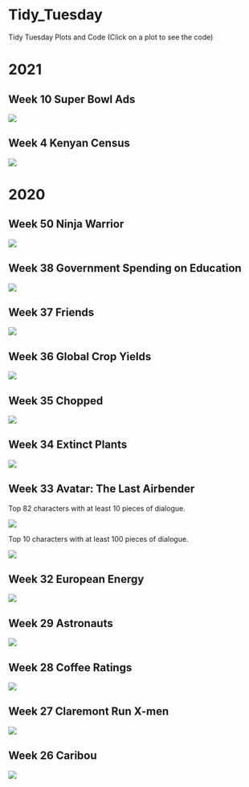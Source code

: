 # Tidy_Tuesday
Tidy Tuesday Plots and Code (Click on a plot to see the code)

# 2021

## Week 10 Super Bowl Ads
<a href='Scripts_for_final_plots/2021_Week_10_Super_Bowl_Ads_Final_Plot.Rmd' target='_blank'><img src="Final_Plots/2021_Week_10_Super_Bowl_Ads.png" align="center"/></a>

## Week 4 Kenyan Census
<a href='Scripts_for_final_plots/2021_Week_4_Kenyan_Census_Final_Plot.Rmd' target='_blank'><img src="Final_Plots/2021_Week_4_Kenyan_Census.png" align="center"/></a>

# 2020
## Week 50 Ninja Warrior
<a href='Scripts_for_final_plots/Week_50_Ninja_Warrior_Final_Plot.Rmd' target='_blank'><img src="Final_Plots/Week_50_Ninja_Warrior.png" align="center"/></a>

## Week 38 Government Spending on Education
<a href='Scripts_for_final_plots/Week_38_Gov_Spending_on_Kids_Final_Plot.Rmd' target='_blank'><img src="Final_Plots/Week_38_Gov_Spending_on_Education.PNG" align="center"/></a>

## Week 37 Friends
<a href='Scripts_for_final_plots/Week_37_Friends_Final_Plot.Rmd' target='_blank'><img src="Final_Plots/Week_37_Friends.PNG" align="center"/></a>

## Week 36 Global Crop Yields
<a href='Scripts_for_final_plots/Week_36_Global_Crop_Yields_Final_Plot.Rmd' target='_blank'><img src="Final_Plots/Week_36_Crops.png" align="center"/></a>

## Week 35 Chopped
<a href='Scripts_for_final_plots/Week_35_Chopped_Final_Plot.Rmd' target='_blank'><img src="Final_Plots/Week_35_Chopped.png" align="center"/></a>

## Week 34 Extinct Plants
<a href='Scripts_for_final_plots/Week_34_Plants_Final_Plot.Rmd' target='_blank'><img src="Final_Plots/Week_34_Plants.png" align="center"/></a>

## Week 33 Avatar: The Last Airbender
Top 82 characters with at least 10 pieces of dialogue.

<a href='Scripts_for_final_plots/Week_33_Avatar_Final_Plot.Rmd' target='_blank'><img src="Final_Plots/Week_33_Avatar.gif" align="center"/></a>

Top 10 characters with at least 100 pieces of dialogue.

<a href='Scripts_for_final_plots/Week_33_Avatar_Final_Plot.Rmd' target='_blank'><img src="Final_Plots/Week_33_Avatar2.gif" align="center"/></a>

## Week 32 European Energy 
<a href='Scripts_for_final_plots/Week_32_European_Energy_Final_Plot.Rmd' target='_blank'><img src="Final_Plots/Week_32_European_Energy_Types.jpg" align="center"/></a>

## Week 29 Astronauts
<a href='Scripts_for_final_plots/Week_29_Astronauts_Final_Plot.Rmd' target='_blank'><img src="Final_Plots/Week_29_Astronauts.png" align="center"/></a>

## Week 28 Coffee Ratings
<a href='Scripts_for_final_plots/Week_28_Coffee_Final_Plot.Rmd' target='_blank'><img src="Final_Plots/Week_28_Coffee_Ratings.png" align="center"/></a>

## Week 27 Claremont Run X-men
<a href='Scripts_for_final_plots/Week_27_Claremont_Run_Xmen_Final_Plot.Rmd' target='_blank'><img src="Final_Plots/Week_27_Clarmont_Run_Xmen.PNG" align="center"/></a>

## Week 26 Caribou
<a href='Scripts_for_final_plots/Week_26_Caribou_Final_Plot.Rmd' target='_blank'><img src="Final_Plots/Week_26_Caribou_Routes_by_Season.png" align="center"/></a>
